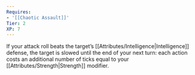 ```yaml
---
Requires:
- '[[Chaotic Assault]]'
Tier: 2
XP: 7
---
```


If your attack roll beats the target’s [[Attributes/Intelligence\|Intelligence]] defense, the target is slowed until the end of your next turn: each action costs an additional number of ticks equal to your [[Attributes/Strength\|Strength]] modifier.